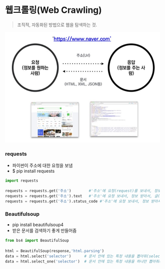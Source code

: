# 웹크롤링(Web Crawling)

> 조직적, 자동화된 방법으로 웹을 탐색하는 것.



![](03_WebCrawling.assets/web.jpg)

### requests

- 파이썬이 주소에 대한 요청을 보냄
- $ pip install requests 

```python
import requests

requests = requests.get('주소')        #'주소'에 요청(request)를 보내서, 정보를 받아줘(get)
requests = requests.get('주소').text   #'주소'에 요청 보내서, 정보 받아서, 글(text)만 뽑아줘
requests = requests.get('주소').status_code #'주소'에 요청 보내서, 정보 받아서, 상태(status_code)만 뽑아줘
```



### Beautifulsoup

- pip install beautifulsoup4
- 받은 문서를 검색하기 좋게 만들어줌

```python
from bs4 import BeautifulSoup

html = BeautifulSoup(response,'html.parsing')
data = html.select('selector')      # 문서 안에 있는 특정 내용을 뽑아줘(select)
data = html.select_one('selector')  # 문서 안에 있는 특정 내용을 하나만 뽑아줘(select_one)
```





